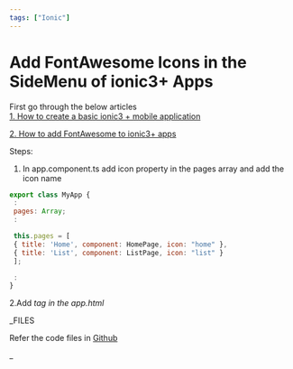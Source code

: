 ```yaml
---
tags: ["Ionic"]
---
```


# Add FontAwesome Icons in the SideMenu of ionic3+ Apps

First go through the below articles  
[1. How to create a basic ionic3 + mobile application](blog/2018/02/03/ionic-basic-mobile-app)

[2. How to add FontAwesome to ionic3+ apps](http://nagvbt.blogspot.com/2018/04/how-to-add-fontawesome-to-ionic3-apps.html)

Steps:

1. In app.component.ts add icon property in the pages array and add the icon name

```js
export class MyApp {
 :
 pages: Array;
 :

 this.pages = [
 { title: 'Home', component: HomePage, icon: "home" },
 { title: 'List', component: ListPage, icon: "list" }
 ];

 :
}
```

2.Add _tag in the app.html_

\_FILES

Refer the code files in [Github](https://github.com/nagvbt/IonicTemplate/commit/c5db580b97e1385728490facbe46c7823d422dfa)

\_
